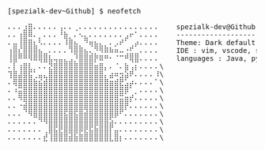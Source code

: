 <pre>

[spezialk-dev~Github] $ neofetch

⠄⠄⠄⣰⣿⠄⠄⠄⠄⠄⢠⠄⠄⢀⠄⠄⠄⠄⠄⠄⠄⠄⠄⠄⠄⠄⠄⠄⠄⠄    spezialk-dev@Github \
⠄⠄⢰⣿⠿⠄⡀⠄⠄⠄⠘⣷⡀⠄⠢⣄⠄⠄⠄⠄⠄⠄⠄⣠⠖⠁⠄⠄⠄⠄    --------------------\
⠄⣤⢸⣿⣿⣆⠣⠄⠄⠄⠄⠸⣿⣦⡀⠙⢶⣦⣄⡀⠄⡠⠞⠁⢀⡴⠄⠄⠄⠄    Theme: Dark default \
⢰⣿⣎⣿⣿⣿⣦⣀⠄⠄⠄⠄⠹⣿⣿⣦⢄⡙⠻⠿⠷⠶⠤⢐⣋⣀⠄⠄⠄⠄    IDE : vim, vscode, sublime Text, Intelij Idea \
⢸⣿⠛⠛⠻⠿⢿⣿⣧⢤⣤⣄⣠⡘⣿⣿⣿⡟⠿⠛⠂⠈⠉⠛⢿⣿⠄⠄⠄⠄    languages : Java, python \
⠄⡇⢰⣿⣇⡀⠄⠄⣝⣿⣿⣿⣿⣿⣿⣿⣿⣶⣿⡄⠄⠈⠄⣷⢠⡆⠄⠄⠄⠄\
⢹⣿⣼⣿⣯⢁⣤⣄⣿⣿⣿⣿⣿⣿⣿⣿⣿⣿⣿⡄⣴⠶⣲⣵⠟⠄⠄⠄⠄⠸\
⠄⢿⣿⣿⣿⣷⣮⣾⣿⣿⣿⣿⣿⣿⣿⣿⣿⣿⣿⣿⣶⣾⣟⣡⡴⠄⠄⠄⠄⠁\
⠄⠰⣭⣿⣿⣿⣿⣿⣿⣿⣿⣿⣿⣿⣿⣿⣿⣿⣿⣿⣿⣿⣿⡿⠁⡀⠄⠄⠄⠄\
⠄⠄⠻⣿⣿⣿⣿⣿⣿⣿⣿⣿⣿⣿⣿⣿⣿⣿⣿⣿⣿⣿⣭⣶⡞⠄⠄⠄⠄⠄\
⠄⠄⠐⣾⣿⣿⣿⣿⣿⣿⣿⣿⣿⣿⣿⣿⣿⣿⣿⣿⣿⣿⣿⡟⠄⠄⠄⠄⠄⠄\
⠄⠄⠄⠈⠻⣿⣿⣿⣿⣿⣿⣯⣿⣯⣿⣾⣿⣿⣿⣿⣿⡿⠋⠄⠄⠄⠄⠄⠄⠄\
⠄⠄⠄⠄⠄⠄⠙⠻⣿⣿⣿⣿⣿⣿⣿⣿⣿⣿⣿⣿⣵⠄⠄⠄⠄⠄⠄⠄⠄⠄\
⠄⠄⠄⠄⠄⠄⠄⢀⣿⣯⣟⣿⣿⣿⡿⣟⣯⣷⣿⣿⡏⣤⠄⠄⠄⠄⠄⠄⠄⠄\
⠄⠄⠄⠄⠄⠄⠄⣞⢸⣿⣿⣿⣾⣷⣿⣿⣿⣿⣿⣿⣇⣿⡆⠄⠄⠄⠄⠄⠄⠄\

</pre>

